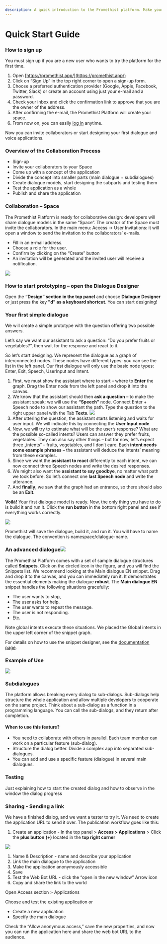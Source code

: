 ```yaml
---
description: A quick introduction to the Promethist platform. Make your first steps!
---
```


# Quick Start Guide

### How to sign up

You must sign up if you are a new user who wants to try the platform for the first time.

1. Open [https://promethist.app/](https://promethist.app/)
2. Click on “Sign Up” in the top right corner to open a sign-up form.
3. Choose a preferred authentication provider \(Google, Apple, Facebook, Twitter, Slack\) or create an account using just your e-mail and a password.
4. Check your inbox and click the confirmation link to approve that you are the owner of the address.
5. After confirming the e-mail, the Promethist Platform will create your space.
6. From now on, you can easily [log in](https://promethist.app/#!/login) anytime.

Now you can invite collaborators or start designing your first dialogue and voice applications.

### Overview of the Collaboration Process

* Sign-up
* Invite your collaborators to your Space
* Come up with a concept of the application
* Divide the concept into smaller parts \(main dialogue + subdialogues\)
* Create dialogue models, start designing the subparts and testing them
* Test the application as a whole
* Publish and share the application

### 

### Collaboration – Space

The Promethist Platform is ready for collaborative design: developers will share dialogue models in the same “Space”. The creator of the Space must invite the collaborators. In the main menu: Access → User Invitations: it will open a window to send the invitation to the collaborators’ e-mails. 

* Fill in an e-mail address.
* Choose a role for the user.
* Confirm by clicking on the “Create” button
* An invitation will be generated and the invited user will receive a notification.  

![](https://lh3.googleusercontent.com/5SMqW31uV5-rTUgiXKJZXUquqVeuW40J8jLVFof3OihafwpfvflfFwzLBta0ptFzekDAX3Mdv6qAIaDYk2ixwuCqJ1VQg4QXThK47jiFrBBTtloz2nRUHNXfRB_1oW41Our2SntA)

### How to start prototyping – open the Dialogue Designer

Open the **“Design” section in the top panel** and choose **Dialogue Designer** or just press the key **"d" as a keyboard shortcut**. You can start designing!

### Your first simple dialogue

We will create a simple prototype with the question offering two possible answers. 

Let’s say we want our assistant to ask a question: “Do you prefer fruits or vegetables?“, then wait for the response and react to it.  


So let’s start designing. We represent the dialogue as a graph of interconnected nodes. These nodes have different types: you can see the list in the left panel. Our first dialogue will only use the basic node types: Enter, Exit, Speech, UserInput and Intent.  


1. First, we must show the assistant where to start – where to **Enter** the graph. Drag the Enter node from the left panel and drop it into the canvas.
2. We know that the assistant should then **ask a question** – to make the assistant speak; we will use the **“Speech”** node. Connect Enter + Speech node to show our assistant the path. Type the question to the right upper panel with the Tab **Texts**.        ![](https://lh3.googleusercontent.com/GdGGWhjnWNxtoJVQptoqinCV-lixi__tvBitLnIwv4QPcrWSw6sEua01RSj_pk0i3-ywhNx6Q-XeDEJPD2Nk6z2VaaVpjSLZdDwWcDxAMLymyehEfakvzxN1xUkN8ffVRq5pxypm)
3. After uttering the question, the assistant starts listening and waits for user input. We will indicate this by connecting the **User Input node**.
4. Now, we will try to estimate what will be the user’s response? What are the possible so-called intents? Users can answer they prefer fruits, vegetables. They can also say other things – but for now, let’s expect three „intents“ – fruits, vegetables, and I don’t care. Each **intent needs some example phrases** – the assistant will deduce the intents’ meaning from these examples.
5. Since we want the **assistant to react** differently to each intent, we can now connect three Speech nodes and write the desired responses.
6. We might also want the **assistant to say goodbye**, no matter what path we took before. So let’s connect one **last Speech node** and write the utterance.
7. And **finally**, we saw that the graph had an entrance, so there should also be an **Exit**.

**Voilà!** Your first dialogue model is ready. Now, the only thing you have to do is build it and run it. Click the **run button** in the bottom right panel and see if everything works correctly.  


![](https://lh4.googleusercontent.com/KQgnBlueLkgS5cejupRDBLuVFvt1JOqiI9gfGWA8JhJtXfYSJBYMKhsWx9VIfPv7N2F8zr0k8PF5Vhv9rFZUJbU9WW8pcEkmTcnBTKbZeXjgP9Q--nzz8kh6tsolCt46pFTLPcMF)

Promethist will save the dialogue, build it, and run it. You will have to name the dialogue. The convention is namespace/dialogue-name.

### An advanced dialogue![](https://lh4.googleusercontent.com/z1hqG6CUdHkoL7MfCJ_QX4U55L3F-SfOaIZNQaa-p-Kt4lcf3zkb_eOMM_sCLKPAhVH-YhRXyW008Ffm_mS1Lonn4zLlKJ6LzhZbLgjiIEB0HdjHLdpl9Yfett5ZMiBKSw_-LtB1)

The Promethist Platform comes with a set of sample dialogue structures called **Snippets**. Click on the circled icon in the figure, and you will find the Snippets list. We recommend looking at the Main dialogue EN snippet. Drag and drop it to the canvas, and you can immediately run it. It demonstrates the essential elements making the dialogue **robust**. The **Main dialogue EN** snippet handles the following situations gracefully:

* The user wants to stop,
* The user asks for help.
* The user wants to repeat the message.
* The user is not responding.
* Etc.

Note global intents execute these situations. We placed the Global intents in the upper left corner of the snippet graph.  


For details on how to use the snippet designer, see the [documentation page](https://promethist.myjetbrains.com/youtrack/articles/APP-A-31/Snippet-Designer).  
  
  
  


### Example of Use

![](https://lh5.googleusercontent.com/Tavn5P1Q105kN8lECBMdbQZbkhKEr4D3FKEU54tJmh0HSiS0UPXtpp54tTYktZrjiT-A1RA4IaoZSzvaTOOWq9yRek61xF3-xOsPFnS6I9kweNRkGV-yjKGHa8ZriL0XQFaSRR8C)

### Subdialogues

The platform allows breaking every dialog to sub-dialogs. Sub-dialogs help structure the whole application and allow multiple developers to cooperate on the same project. Think about a sub-dialog as a function in a programming language. You can call the sub-dialogs, and they return after completion. 

#### When to use this feature?

* You need to collaborate with others in parallel. Each team member can work on a particular feature \(sub-dialog\).
* Structure the dialog better. Divide a complex app into separated sub-dialogues.
* You can add and use a specific feature \(dialogue\) in several main dialogues.

### Testing

Just explaining how to start the created dialog and how to observe in the window the dialog progress

### Sharing - Sending a link

We have a finished dialog, and we want a tester to try it. We need to create the application URL to send it over. The publication workflow goes like this: 

1. Create an application - In the top panel &gt; **Access &gt; Applications** &gt; Click the **plus button** **\(+\)** located in the **top right corner**  

![](https://lh5.googleusercontent.com/nlARlq5xNU3w0Kmsr0KE_PM6Aqhzhei6vYHbkhI1icFdntbtSMvSvsjijAmZKPX3m61gjhPf-hlY4r26oU4aFpiVrJrckJ7-zX50oeZgjcAHq5_k-WY-ycFBMrynISYEFfdPAfeJ)

1. Name & Description - name and describe your application
2. Link the main dialogue to the application
3. Make the application anonymously accessible
4. Save
5. Test the Web Bot URL - click the “open in the new window” Arrow icon
6. Copy and share the link to the world

Open Access section &gt; Applications

Choose and test the existing application or 

* Create a new application
* Specify the main dialogue

Check the “Allow anonymous access,” save the new properties, and now you can run the application here and share the web bot URL to the audience.  


